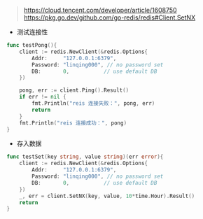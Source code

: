 > https://cloud.tencent.com/developer/article/1608750
> https://pkg.go.dev/github.com/go-redis/redis#Client.SetNX

- 测试连接性
```go
func testPong(){
	client := redis.NewClient(&redis.Options{
		Addr:     "127.0.0.1:6379",
		Password: "linqing000", // no password set
		DB:       0,           // use default DB
	})

	pong, err := client.Ping().Result()
	if err != nil {
		fmt.Println("reis 连接失败：", pong, err)
		return
	}
	fmt.Println("reis 连接成功：", pong)
}

```


- 存入数据
```go
func testSet(key string, value string)(err error){
	client := redis.NewClient(&redis.Options{
		Addr:     "127.0.0.1:6379",
		Password: "linqing000", // no password set
		DB:       0,           // use default DB
	})
	_, err = client.SetNX(key, value, 10*time.Hour).Result()
	return
}
```